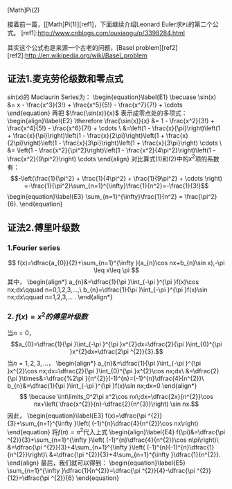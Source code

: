 <!-- pandoc -s pi2.md -o pi2.html -->
[Math]Pi(2)

接着前一篇，[\[Math\]Pi(1)][ref1]，下面继续介绍Leonard Euler求`Pi`的第二个公式。
[ref1]:http://www.cnblogs.com/ouxiaogu/p/3398284.html 

其实这个公式也是来源一个古老的问题，[Basel problem][ref2]
[ref2]:http://en.wikipedia.org/wiki/Basel_problem

## 证法1.麦克劳伦级数和零点式
$sin(x)$的 Maclaurin Series为：
\begin{equation}\label{E1} \becuase \sin(x) &= x - \frac{x^3}{3!} + \frac{x^5}{5!} - \frac{x^7}{7!} + \cdots  \end{equation}
再把 $\frac{\sin(x)}{x}$ 表示成零点处的多项式：
\begin{align}\label{E2}
    \therefore \frac{\sin(x)}{x} &= 1 - \frac{x^2}{3!} + \frac{x^4}{5!} - \frac{x^6}{7!} + \cdots \\
                      &=\left(1 - \frac{x}{\pi}\right)\left(1 + \frac{x}{\pi}\right)\left(1 - \frac{x}{2\pi}\right)\left(1 + \frac{x}{2\pi}\right)\left(1 - \frac{x}{3\pi}\right)\left(1 + \frac{x}{3\pi}\right) \cdots \\
                      &= \left(1 - \frac{x^2}{\pi^2}\right)\left(1 - \frac{x^2}{4\pi^2}\right)\left(1 - \frac{x^2}{9\pi^2}\right) \cdots
\end{align}
对比算式(1)和(2)中的$x^2$项的系数有：
$$-\left(\frac{1}{\pi^2} + \frac{1}{4\pi^2} + \frac{1}{9\pi^2} + \cdots \right) =-\frac{1}{\pi^2}\sum_{n=1}^{\infty}\frac{1}{n^2}=-\frac{1}{3!}$$
\begin{equation}\label{E3} \sum_{n=1}^{\infty}\frac{1}{n^2} = \frac{\pi^2}{6}. \end{equation}

## 证法2.傅里叶级数

### 1.Fourier series 
$$ f(x)=\dfrac{a_{0}}{2}+\sum_{n=1}^{\infty }(a_{n}\cos nx+b_{n}\sin x),-\pi \leq x\leq \pi $$ 
其中，
\begin{align*}
a_{n}&=\dfrac{1}{\pi }\int_{-\pi }^{\pi }f(x)\cos nx\;dx\qquad n=0,1,2,3,...,\\
b_{n}=\dfrac{1}{\pi }\int_{-\pi }^{\pi }f(x)\sin nx\;dx\qquad n=1,2,3,... .
\end{align*}

### 2. $f(x)=x^2的傅里叶级数$
当$n=0$，
$$a_{0}=\dfrac{1}{\pi }\int_{-\pi }^{\pi }x^{2}dx=\dfrac{2}{\pi }\int_{0}^{\pi
}x^{2}dx=\dfrac{2\pi ^{2}}{3}.$$
当$n=1,2,3,...$，
\begin{align*}
a_{n}&=\dfrac{1}{\pi }\int_{-\pi }^{\pi }x^{2}\cos nx\;dx=\dfrac{2}{\pi }\int_{0}^{\pi }x^{2}\cos nx\;dx\\
&=\dfrac{2}{\pi }\times&=\dfrac{%2\pi }{n^{2}}(-1)^{n}=(-1)^{n}\dfrac{4}{n^{2}}\\
b_{n}&=\dfrac{1}{\pi }\int_{-\pi }^{\pi }f(x)\sin nx\;dx=0
\end{align*}
$$ \because \int\limits_0^2\pi x^2\cos nx\;dx=\dfrac{2x}{n^{2}}\cos nx+\left( \frac{x^{2}}{n}-\dfrac{2}{n^{3}}\right) \sin nx.$$
因此，
\begin{equation}\label{E3}
  f(x)=\dfrac{\pi ^{2}}{3}+\sum_{n=1}^{\infty }\left( (-1)^{n}\dfrac{4}{n^{2}}\cos nx\right) 
\end{equation}
将$f(\pi )=\pi ^{2}$代入上式
\begin{align}\label{E4}
  f(\pi)&=\dfrac{\pi ^{2}}{3}+\sum_{n=1}^{\infty }\left( (-1)^{n}\dfrac{4}{n^{2}}\cos n\pi\right)\\
        &=\dfrac{\pi ^{2}}{3}+4\sum_{n=1}^{\infty }\left( (-1)^{n}(-1)^{n}\dfrac{1}{n^{2}}\right)\\
        &=\dfrac{\pi ^{2}}{3}+4\sum_{n=1}^{\infty }\dfrac{1}{n^{2}}.
\end{align}
最后，我们就可以得到：
\begin{equation}\label{E5}
    \sum_{n=1}^{\infty }\dfrac{1}{n^{2}}=\dfrac{\pi ^{2}}{4}-\dfrac{\pi ^{2}}{12}=\dfrac{\pi ^{2}}{6}
\end{equation}